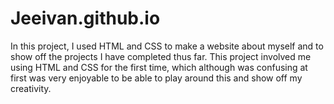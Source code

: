 # Jeeivan.github.io
In this project, I used HTML and CSS to make a website about myself and to show off the projects I have completed thus far. This project involved me using HTML and CSS for the first time, which although was confusing at first was very enjoyable to be able to play around this and show off my creativity.
